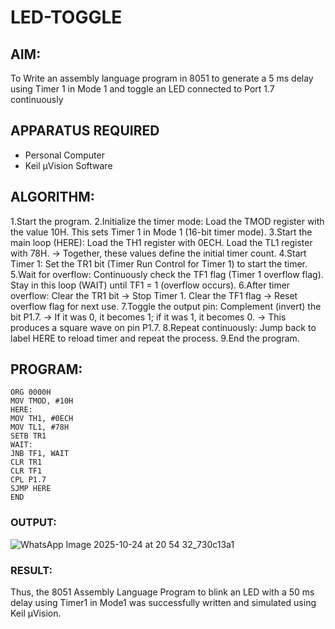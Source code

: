 # LED-TOGGLE

## AIM:
To Write an assembly language program in 8051 to generate a 5 ms delay using Timer 1 in Mode 1 and toggle an LED connected to Port 1.7 continuously

## APPARATUS REQUIRED
- Personal Computer  
- Keil µVision Software

## ALGORITHM:
1.Start the program.
2.Initialize the timer mode:
 Load the TMOD register with the value 10H.
 This sets Timer 1 in Mode 1 (16-bit timer mode).
3.Start the main loop (HERE):
  Load the TH1 register with 0ECH.
  Load the TL1 register with 78H.
   → Together, these values define the initial timer count.
4.Start Timer 1:
  Set the TR1 bit (Timer Run Control for Timer 1) to start the timer.
5.Wait for overflow:
  Continuously check the TF1 flag (Timer 1 overflow flag).
  Stay in this loop (WAIT) until TF1 = 1 (overflow occurs).
6.After timer overflow:
  Clear the TR1 bit → Stop Timer 1.
  Clear the TF1 flag → Reset overflow flag for next use.
7.Toggle the output pin:
  Complement (invert) the bit P1.7.
  → If it was 0, it becomes 1; if it was 1, it becomes 0.
  → This produces a square wave on pin P1.7.
8.Repeat continuously:
  Jump back to label HERE to reload timer and repeat the process.
9.End the program.

 ## PROGRAM:
 ```
ORG 0000H
MOV TMOD, #10H
HERE:
MOV TH1, #0ECH
MOV TL1, #78H
SETB TR1
WAIT:
JNB TF1, WAIT
CLR TR1
CLR TF1
CPL P1.7
SJMP HERE
END
```
### OUTPUT:
![WhatsApp Image 2025-10-24 at 20 54 32_730c13a1](https://github.com/user-attachments/assets/ca93dd07-b367-4b0c-91bb-8f830047980b)

### RESULT:
 Thus, the 8051 Assembly Language Program to blink an LED with a 50 ms delay using Timer1 in Mode1
 was successfully written  and simulated using Keil µVision.

